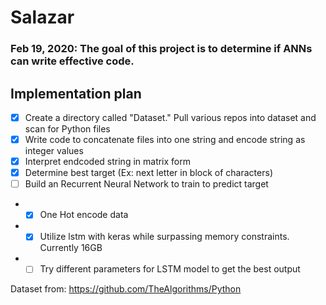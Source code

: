 # Salazar

### Feb 19, 2020: The goal of this project is to determine if ANNs can write effective code.

## Implementation plan
- [x] Create a directory called "Dataset." Pull various repos into dataset and scan for Python files 
- [x] Write code to concatenate files into one string and encode string as integer values
- [x] Interpret endcoded string in matrix form
- [x] Determine best target (Ex: next letter in block of characters)
- [ ] Build an Recurrent Neural Network to train to predict target
- - [x] One Hot encode data  
- - [x] Utilize lstm with keras while surpassing memory constraints. Currently 16GB
- - [ ] Try different parameters for LSTM model to get the best output

Dataset from: https://github.com/TheAlgorithms/Python
